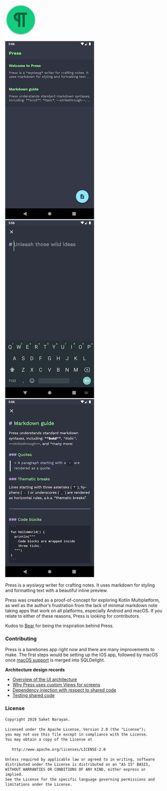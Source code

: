 <img width="100" height="100" src="resources/github/app_icon_github.png?raw=true"> 

![home](resources/github/home.png?raw=true)
![new note](resources/github/editor_new_note.png?raw=true)
![existing note](resources/github/editor_existing_note.png?raw=true)

Press is a *wysiwyg* writer for crafting notes. It uses markdown for styling and formatting text with a beautiful inline preview. 

Press was created as a proof-of-concept for exploring Kotlin Multiplatform, as well as the author’s frustration from the lack of minimal markdown note taking apps that work on all platforms, especially Android and macOS. If you relate to either of these reasons, Press is looking for contributors. 

Kudos to [Bear](https://bear.app) for being the inspiration behind Press.

### Contributing
Press is a barebones app right now and there are many improvements to make. The first steps would be setting up the iOS app, followed by macOS once [macOS support](https://github.com/cashapp/sqldelight/pull/1506) is merged into SQLDelight.

**Architecture design records**
- [Overview of the UI architecture](https://github.com/saket/Press/blob/saket/dec8/readme/documentation/architecture.md)
- [Why Press uses custom Views for screens](https://github.com/saket/Press/blob/saket/dec8/readme/documentation/screens_as_custom_views.md)
- [Dependency injection with respect to shared code](https://github.com/saket/Press/blob/saket/dec8/readme/documentation/dependency_injection.md)
- [Testing shared code](https://github.com/saket/Press/blob/saket/dec8/readme/documentation/testing.md)

### License
```
Copyright 2019 Saket Narayan.

Licensed under the Apache License, Version 2.0 (the "License");
you may not use this file except in compliance with the License.
You may obtain a copy of the License at

   http://www.apache.org/licenses/LICENSE-2.0

Unless required by applicable law or agreed to in writing, software
distributed under the License is distributed on an "AS IS" BASIS,
WITHOUT WARRANTIES OR CONDITIONS OF ANY KIND, either express or implied.
See the License for the specific language governing permissions and
limitations under the License.
```
